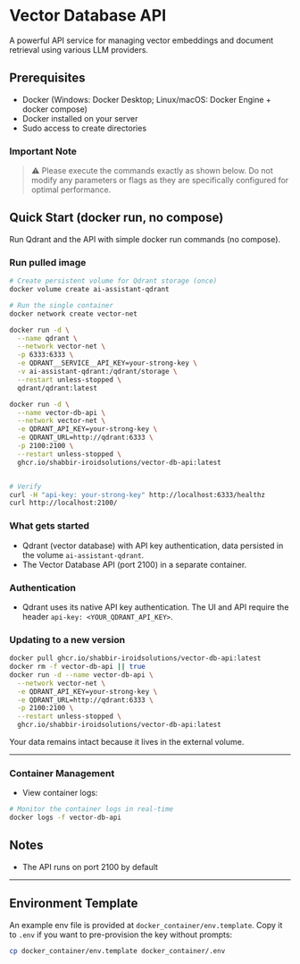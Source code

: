 # Vector Database API

A powerful API service for managing vector embeddings and document retrieval using various LLM providers.

## Prerequisites
- Docker (Windows: Docker Desktop; Linux/macOS: Docker Engine + docker compose)
- Docker installed on your server
- Sudo access to create directories

### Important Note
> ⚠️ Please execute the commands exactly as shown below. Do not modify any parameters or flags as they are specifically configured for optimal performance.

## Quick Start (docker run, no compose)
Run Qdrant and the API with simple docker run commands (no compose).

### Run pulled image
```bash
# Create persistent volume for Qdrant storage (once)
docker volume create ai-assistant-qdrant

# Run the single container
docker network create vector-net

docker run -d \
  --name qdrant \
  --network vector-net \
  -p 6333:6333 \
  -e QDRANT__SERVICE__API_KEY=your-strong-key \
  -v ai-assistant-qdrant:/qdrant/storage \
  --restart unless-stopped \
  qdrant/qdrant:latest

docker run -d \
  --name vector-db-api \
  --network vector-net \
  -e QDRANT_API_KEY=your-strong-key \
  -e QDRANT_URL=http://qdrant:6333 \
  -p 2100:2100 \
  --restart unless-stopped \
  ghcr.io/shabbir-iroidsolutions/vector-db-api:latest


# Verify
curl -H "api-key: your-strong-key" http://localhost:6333/healthz
curl http://localhost:2100/
```

### What gets started
- Qdrant (vector database) with API key authentication, data persisted in the volume `ai-assistant-qdrant`.
- The Vector Database API (port 2100) in a separate container.

### Authentication
- Qdrant uses its native API key authentication. The UI and API require the header `api-key: <YOUR_QDRANT_API_KEY>`.

### Updating to a new version
```bash
docker pull ghcr.io/shabbir-iroidsolutions/vector-db-api:latest
docker rm -f vector-db-api || true
docker run -d --name vector-db-api \
  --network vector-net \
  -e QDRANT_API_KEY=your-strong-key \
  -e QDRANT_URL=http://qdrant:6333 \
  -p 2100:2100 \
  --restart unless-stopped \
  ghcr.io/shabbir-iroidsolutions/vector-db-api:latest
```
Your data remains intact because it lives in the external volume.

---

### Container Management

- View container logs:
```bash
# Monitor the container logs in real-time
docker logs -f vector-db-api
```

## Notes
- The API runs on port 2100 by default
---

## Environment Template

An example env file is provided at `docker_container/env.template`. Copy it to `.env` if you want to pre-provision the key without prompts:

```bash
cp docker_container/env.template docker_container/.env
```
